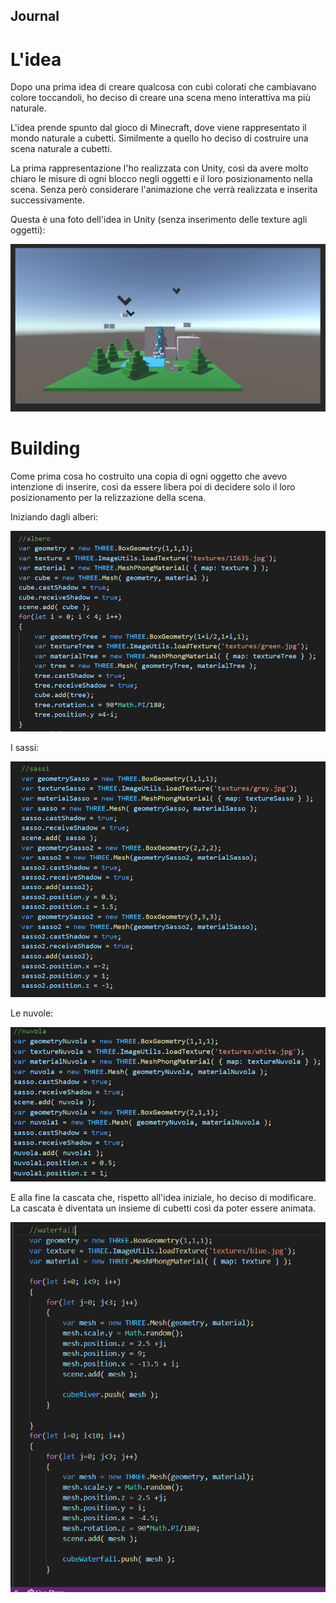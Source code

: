 ## Journal
# L'idea
Dopo una prima idea di creare qualcosa con cubi colorati che cambiavano colore toccandoli, ho deciso di creare una scena meno interattiva ma più naturale.

L'idea prende spunto dal gioco di Minecraft, dove viene rappresentato il mondo naturale a cubetti. 
Similmente a quello ho deciso di costruire una scena naturale a cubetti.

La prima rappresentazione l'ho realizzata con Unity, così da avere molto chiaro le misure di ogni blocco negli oggetti e il loro posizionamento nella scena. Senza però considerare l'animazione che verrà realizzata e inserita successivamente.

Questa è una foto dell'idea in Unity (senza inserimento delle texture agli oggetti):

![Image from Unity](./img/scene.png)

# Building
Come prima cosa ho costruito una copia di ogni oggetto che avevo intenzione di inserire, così da essere libera poi di decidere solo il loro posizionamento per la relizzazione della scena.

Iniziando dagli alberi:

![ImageCodeTree](./img/CodeTree.png)

I sassi:

![ImageCodeRocks](./img/CodeRocks.png)

Le nuvole:

![ImageCodeNuvole](./img/CodeNuvola.png)

E alla fine la cascata che, rispetto all'idea iniziale, ho deciso di modificare. La cascata è diventata un insieme di cubetti così da poter essere animata.

![ImageCodeWaterfall](./img/CodeWaterfall.png)

